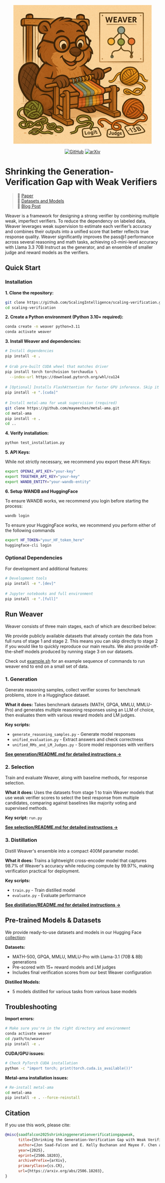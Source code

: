 <div align="center">
    <img src="assets/weaver-logo.png" height=450 alt="Weaver Logo"/>
  
  [![GitHub](https://img.shields.io/github/license/HazyResearch/weaver)](https://github.com/hazyresearch/scaling-verification/blob/main/LICENSE)
  [![arXiv](https://img.shields.io/badge/arXiv-2506.18203-b31b1b.svg)](https://arxiv.org/abs/2506.18203)
</div>

# Shrinking the Generation-Verification Gap with Weak Verifiers

> 📄 [Paper](https://arxiv.org/abs/2506.18203)    
> 🤗 [Datasets and Models](https://huggingface.co/collections/hazyresearch/weaver-683798010b39c9653ddb9bd8)    
> 📝 [Blog Post](https://hazyresearch.stanford.edu/blog/2025-06-18-weaver) 

Weaver is a framework for designing a strong verifier by combining multiple weak, imperfect verifiers. To reduce the dependency on labeled data, Weaver leverages weak supervision to estimate each verifier’s accuracy and combines their outputs into a unified score that better reflects true response quality. Weaver significantly improves the pass@1 performance across several reasoning and math tasks, achieving o3-mini-level accuracy with Llama 3.3 70B Instruct as the generator, and an ensemble of smaller judge and reward models as the verifiers.

## Quick Start

### Installation

**1. Clone the repository:**
```bash
git clone https://github.com/ScalingIntelligence/scaling-verification.git
cd scaling-verification
```

**2. Create a Python environment (Python 3.10+ required):**
```bash
conda create -n weaver python=3.11
conda activate weaver
```

**3. Install Weaver and dependencies:**
```bash
# Install dependencies
pip install -e .

# Grab pre-built CUDA wheel that matches driver
pip install torch torchvision torchaudio \
  --index-url https://download.pytorch.org/whl/cu124

# [Optional] Installs FlashAttention for faster GPU inference. Skip it if you only need CPU or generic CUDA
pip install -e ".[cuda]"

# Install metal-ama for weak supervision (required)
git clone https://github.com/mayeechen/metal-ama.git
cd metal-ama
pip install -e .
cd ..
```

**4. Verify installation:**
```bash
python test_installation.py
```

**5. API Keys:**

While not strictly necessary, we recommend you export these API Keys:
```bash
export OPENAI_API_KEY="your-key"
export TOGETHER_API_KEY="your-key"
export WANDB_ENTITY="your-wandb-entity"
```

**6. Setup WANDB and HuggingFace**

To ensure WANDB works, we recommend you login before starting the process:
```bash
wandb login
```

To ensure your HuggingFace works, we recommend you perform either of the following commands
```bash
export HF_TOKEN="your_HF_token_here"
huggingface-cli login
```

### Optional Dependencies

For development and additional features:
```bash
# Development tools
pip install -e ".[dev]"

# Jupyter notebooks and full environment
pip install -e ".[full]"
```

## Run Weaver

Weaver consists of three main stages, each of which are described below:

We provide publicly available datasets that already contain the data from full runs of stage 1 and stage 2. This means you can skip directly to stage 2 if you would like to quickly reproduce our main results. We also provide off-the-shelf models produced by running stage 3 on our datasets.

Check out [example.sh](example.sh) for an example sequence of commands to run weaver end to end on a small set of data.

### 1. **Generation**
Generate reasoning samples, collect verifier scores for benchmark problems, store in a Huggingface dataset.

**What it does:** Takes benchmark datasets (MATH, GPQA, MMLU, MMLU-Pro) and generates multiple reasoning responses using an LLM of choice, then evaluates them with various reward models and LM judges.

**Key scripts:**
- `generate_reasoning_samples.py` - Generate model responses
- `unified_evaluation.py` - Extract answers and check correctness
- `unified_RMs_and_LM_Judges.py` - Score model responses with verifiers

**[See generation/README.md for detailed instructions →](generation/README.md)**

### 2. **Selection**
Train and evaluate Weaver, along with baseline methods, for response selection.

**What it does:** Uses the datasets from stage 1 to train Weaver models that use weak verifier scores to select the best response from multiple candidates, comparing against baselines like majority voting and supervised methods.

**Key script:** `run.py`

**[See selection/README.md for detailed instructions →](selection/README.md)**

### 3. **Distillation**
Distill Weaver's ensemble into a compact 400M parameter model.

**What it does:** Trains a lightweight cross-encoder model that captures 98.7% of Weaver's accuracy while reducing compute by 99.97%, making verification practical for deployment.

**Key scripts:**
- `train.py` - Train distilled model
- `evaluate.py` - Evaluate performance

**[See distillation/README.md for detailed instructions →](distillation/README.md)**

## Pre-trained Models & Datasets

We provide ready-to-use datasets and models in our Hugging Face [collection](https://huggingface.co/collections/hazyresearch/weaver-release-683798010b39c9653ddb9bd8):

**Datasets:**
- MATH-500, GPQA, MMLU, MMLU-Pro with Llama-3.1 (70B & 8B) generations
- Pre-scored with 15+ reward models and LM judges
- Includes final verification scores from our best Weaver configuration

**Distilled Models:**
- 5 models distilled for various tasks from various base models

## Troubleshooting

**Import errors:**
```bash
# Make sure you're in the right directory and environment
conda activate weaver
cd /path/to/weaver
pip install -e .
```

**CUDA/GPU issues:**
```bash
# Check PyTorch CUDA installation
python -c "import torch; print(torch.cuda.is_available())"
```

**Metal-ama installation issues:**
```bash
# Re-install metal-ama
cd metal-ama
pip install -e . --force-reinstall
```

## Citation

If you use this work, please cite:
```bibtex
@misc{saadfalcon2025shrinkinggenerationverificationgapweak,
      title={Shrinking the Generation-Verification Gap with Weak Verifiers}, 
      author={Jon Saad-Falcon and E. Kelly Buchanan and Mayee F. Chen and Tzu-Heng Huang and Brendan McLaughlin and Tanvir Bhathal and Shang Zhu and Ben Athiwaratkun and Frederic Sala and Scott Linderman and Azalia Mirhoseini and Christopher Ré},
      year={2025},
      eprint={2506.18203},
      archivePrefix={arXiv},
      primaryClass={cs.CR},
      url={https://arxiv.org/abs/2506.18203}, 
}
```
